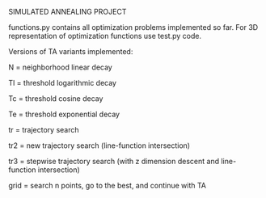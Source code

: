 SIMULATED ANNEALING PROJECT

functions.py contains all optimization problems implemented so far.
For 3D representation of optimization functions use test.py code.

Versions of TA variants implemented:

N = neighborhood linear decay

Tl = threshold logarithmic decay

Tc = threshold cosine decay

Te = threshold exponential decay

tr = trajectory search

tr2 = new trajectory search (line-function intersection)

tr3 = stepwise trajectory search (with z dimension descent and line-function intersection)

grid = search n points, go to the best, and continue with TA
